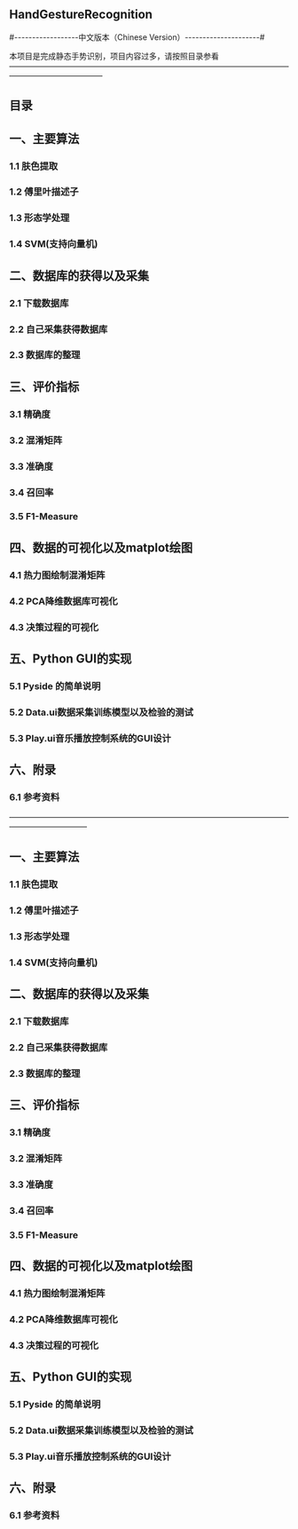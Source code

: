 ## HandGestureRecognition

#------------------中文版本（Chinese Version）---------------------#

本项目是完成静态手势识别，项目内容过多，请按照目录参看
————————————————————————————————————————————————
## 目录
## 一、主要算法
### 1.1 肤色提取
### 1.2 傅里叶描述子
### 1.3 形态学处理
### 1.4 SVM(支持向量机)
## 二、数据库的获得以及采集
### 2.1 下载数据库
### 2.2 自己采集获得数据库
### 2.3 数据库的整理
## 三、评价指标
### 3.1 精确度
### 3.2 混淆矩阵
### 3.3 准确度
### 3.4 召回率
### 3.5 F1-Measure
## 四、数据的可视化以及matplot绘图
### 4.1 热力图绘制混淆矩阵
### 4.2 PCA降维数据库可视化
### 4.3 决策过程的可视化
## 五、Python GUI的实现
### 5.1 Pyside 的简单说明
### 5.2 Data.ui数据采集训练模型以及检验的测试
### 5.3 Play.ui音乐播放控制系统的GUI设计
## 六、附录
### 6.1 参考资料
——————————————————————————————————————————————
## 一、主要算法
### 1.1 肤色提取
### 1.2 傅里叶描述子
### 1.3 形态学处理
### 1.4 SVM(支持向量机)
## 二、数据库的获得以及采集
### 2.1 下载数据库
### 2.2 自己采集获得数据库
### 2.3 数据库的整理
## 三、评价指标
### 3.1 精确度
### 3.2 混淆矩阵
### 3.3 准确度
### 3.4 召回率
### 3.5 F1-Measure
## 四、数据的可视化以及matplot绘图
### 4.1 热力图绘制混淆矩阵
### 4.2 PCA降维数据库可视化
### 4.3 决策过程的可视化
## 五、Python GUI的实现
### 5.1 Pyside 的简单说明
### 5.2 Data.ui数据采集训练模型以及检验的测试
### 5.3 Play.ui音乐播放控制系统的GUI设计
## 六、附录
### 6.1 参考资料

